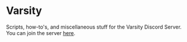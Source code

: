 # Varsity
Scripts, how-to's, and miscellaneous stuff for the Varsity Discord Server. You can join the server [here](https://discord.gg/vqqaQbq).
